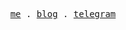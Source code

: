 <p align="center">
  <samp>
    <a href="https://islzg.vercel.app/">me</a> .
    <a href="https://islzg.vercel.app/blog">blog</a> .
    <a href="https://t.me/+MmKrFhD6zdhhY2M1">telegram</a>
  </samp>
</p>
